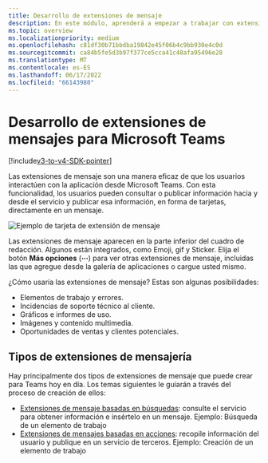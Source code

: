 ```yaml
---
title: Desarrollo de extensiones de mensaje
description: En este módulo, aprenderá a empezar a trabajar con extensiones de mensaje en Microsoft Teams
ms.topic: overview
ms.localizationpriority: medium
ms.openlocfilehash: c81df30b71bbdba19842e45f06b4c9bb930e4c0d
ms.sourcegitcommit: ca84b5fe5d3b97f377ce5cca41c48afa95496e28
ms.translationtype: MT
ms.contentlocale: es-ES
ms.lasthandoff: 06/17/2022
ms.locfileid: "66143980"
---
```

# <a name="develop-message-extensions-for-microsoft-teams"></a>Desarrollo de extensiones de mensajes para Microsoft Teams

[!include[v3-to-v4-SDK-pointer](~/includes/v3-to-v4-pointer-me.md)]

Las extensiones de mensaje son una manera eficaz de que los usuarios interactúen con la aplicación desde Microsoft Teams. Con esta funcionalidad, los usuarios pueden consultar o publicar información hacia y desde el servicio y publicar esa información, en forma de tarjetas, directamente en un mensaje.

![Ejemplo de tarjeta de extensión de mensaje](~/assets/images/compose-extensions/ceexample.png)

Las extensiones de mensaje aparecen en la parte inferior del cuadro de redacción. Algunos están integrados, como Emoji, gif y Sticker. Elija el botón **Más opciones** (**&#8943;**) para ver otras extensiones de mensaje, incluidas las que agregue desde la galería de aplicaciones o cargue usted mismo.

¿Cómo usaría las extensiones de mensaje? Estas son algunas posibilidades:

* Elementos de trabajo y errores.
* Incidencias de soporte técnico al cliente.
* Gráficos e informes de uso.
* Imágenes y contenido multimedia.
* Oportunidades de ventas y clientes potenciales.

## <a name="types-of-message-extensions"></a>Tipos de extensiones de mensajería

Hay principalmente dos tipos de extensiones de mensaje que puede crear para Teams hoy en día. Los temas siguientes le guiarán a través del proceso de creación de ellos:

* [Extensiones de mensaje basadas en búsquedas](~/resources/messaging-extension-v3/search-extensions.md): consulte el servicio para obtener información e insértelo en un mensaje. Ejemplo: Búsqueda de un elemento de trabajo
* [Extensiones de mensajes basadas en acciones](~/resources/messaging-extension-v3/create-extensions.md): recopile información del usuario y publique en un servicio de terceros. Ejemplo: Creación de un elemento de trabajo
